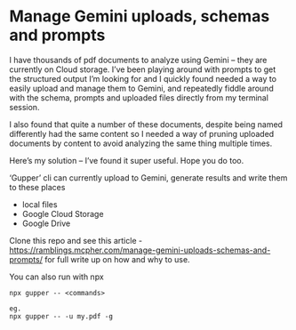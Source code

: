 # Manage Gemini uploads, schemas and prompts

I have thousands of pdf documents to analyze using Gemini – they are currently on  Cloud storage. I’ve been playing around with prompts to get the structured output I’m looking for and I quickly found needed a way to easily upload and manage them to Gemini, and repeatedly fiddle around with the schema, prompts and uploaded files directly from my terminal session.

I also found that quite a number of these documents, despite being named differently had the same content so I needed a way of pruning uploaded documents by content to avoid analyzing the same thing multiple times.

Here’s my solution – I’ve found it super useful. Hope you do too.

‘Gupper’ cli can currently upload to Gemini, generate results and write them to these places
- local files
- Google Cloud Storage
- Google Drive

Clone this repo and see this article - https://ramblings.mcpher.com/manage-gemini-uploads-schemas-and-prompts/ for full write up on how and why to use. 


You can also run with npx
````
npx gupper -- <commands>

eg.
npx gupper -- -u my.pdf -g
````


